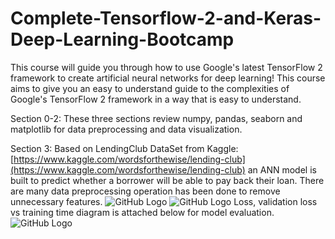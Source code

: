 # Complete-Tensorflow-2-and-Keras-Deep-Learning-Bootcamp
This course will guide you through how to use Google's latest TensorFlow 2 framework to create artificial neural networks for deep learning! This course aims to give you an easy to understand guide to the complexities of Google's TensorFlow 2 framework in a way that is easy to understand.

Section 0-2:
These three sections review numpy, pandas, seaborn and matplotlib for data preprocessing and data visualization. 

Section 3:
Based on LendingClub DataSet from Kaggle: [https://www.kaggle.com/wordsforthewise/lending-club](https://www.kaggle.com/wordsforthewise/lending-club) an ANN model is built to predict whether a borrower will be able to pay back their loan. There are many data preprocessing operation has been done to remove unnecessary features.
![GitHub Logo](/result_pic/3-1.png)
![GitHub Logo](/result_pic/3-2.png)
Loss, validation loss vs training time diagram is attached below for model evaluation.
![GitHub Logo](/result_pic/3-3.png)
